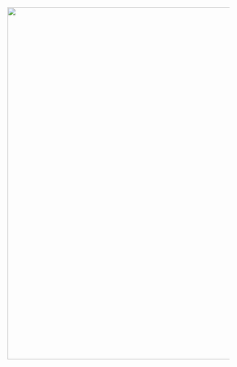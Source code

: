 <img height=800px src="https://upload.wikimedia.org/wikipedia/commons/thumb/5/50/Flag_of_Belarus_%281918%2C_1991%E2%80%931995%29.svg/2880px-Flag_of_Belarus_%281918%2C_1991%E2%80%931995%29.svg.png">
